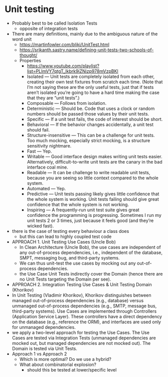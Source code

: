 # Unit testing

- Probably best to be called Isolation Tests
  - opposite of integration tests
- There are many definitions, mainly due to the ambiguous nature of the word unit
  - https://martinfowler.com/bliki/UnitTest.html
  - https://srikanth.sastry.name/defining-unit-tests-two-schools-of-thought/
  - Properties
    - https://www.youtube.com/playlist?list=PLlmVY7qtgT_lkbrk9iZNizp978mVzpBKl
    - Isolated — Unit tests are completely isolated from each other, creating their own test fixtures from scratch each time. (Note that I’m not saying these are the only useful tests, just that if tests aren’t isolated you’re going to have a hard time making the case that they are “unit tests”.)
    - Composable — Follows from isolation.
    - Deterministic — Should be. Code that uses a clock or random numbers should be passed those values by their unit tests.
    - Specific — If a unit test fails, the code of interest should be short.
    - Behavioral — If the behavior changes accidentally, a unit test should fail.
    - Structure-insensitive — This can be a challenge for unit tests. Too much mocking, especially strict mocking, is a structure sensitivity nightmare.
    - Fast — Yep.
    - Writable — Good interface design makes writing unit tests easier. Alternatively, difficult-to-write unit tests are the canary in the bad interface coal mine.
    - Readable — It can be challenge to write readable unit tests, because you are seeing so little context compared to the whole system.
    - Automated — Yep.
    - Predictive — Unit tests passing likely gives little confidence that the whole system is working. Unit tests failing should give great confidence that the whole system is not working.
    - Inspiring — A frequently-run unit test suite gives great confidence the programming is progressing. Sometimes I run my unit tests 2 or 3 times, just because it feels good (and they’re wicked fast).
- there is the case of testing every behaviour a class does
  - but this can lead to highly coupled test code
- APPROACH 1. Unit Testing Use Cases (Uncle Bob)
  - In Clean Architecture (Uncle Bob), the use cases are independent of any out-of-process dependencies, i.e., independent of the database, SMPT, messaging bug, and third-party systems.
  - We can thus unit-test the use cases by mocking out any out-of-process dependencies.
  - the Use Case Unit Tests indirectly cover the Domain (hence there are no Unit Tests targeting the Domain per see).
- APPROACH 2. Integration Testing Use Cases & Unit Testing Domain (Khorikov)
 - In Unit Testing (Vladimir Khorikov), Khorikov distinguishes between managed out-of-process dependencies (e.g., database) versus unmanaged out-of-process dependencies (e.g., SMTP, message bus, third-party systems). Use Cases are implemented through Controllers (Application Service Layer). These controllers have a direct dependency on the database (e.g., reference the ORM), and interfaces are used only for unmanaged dependencies.
 -  we apply a two-level approach for testing the Use Cases. The Use Cases are tested via Integration Tests (unmanaged dependencies are mocked out, but managed dependencies are not mocked out). The Domain is tested via Unit Tests.
- Approach 1 vs Approach 2
  - Which is more optimal? Do we use a hybrid?
  - What about combinatorial explosion?
    - should this be tested at lower/specific level
